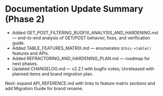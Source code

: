 # Documentation Update Summary (Phase 2)

- Added GET_POST_FILTERING_BUGFIX_ANALYSIS_AND_HARDENING.md — end-to-end analysis of GET/POST behavior, fixes, and verification guide.
- Added TABLE_FEATURES_MATRIX.md — enumerates `$this->table()` features and APIs.
- Added REFRACTORING_AND_HARDENING_PLAN.md — roadmap for next phases.
- Updated CHANGELOG.md — v2.2.1 with bugfix notes; Unreleased with planned items and brand migration plan.

Next: expand API_REFERENCE.md with links to feature matrix sections and add Migration Guide for brand rename.